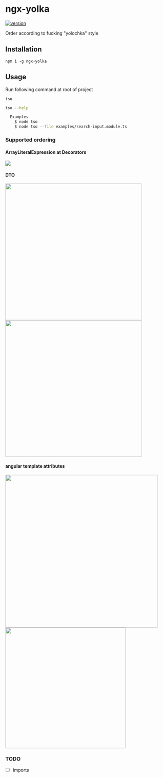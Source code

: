 # ngx-yolka

[![version][version-badge]][package]

Order according to fucking "yolochka" style

## Installation

``npm i -g ngx-yolka``

## Usage 

Run following command at root of project

``tso``

```bash
tso --help                                    

  Examples
    $ node tso
    $ node tso --file examples/search-input.module.ts
```

### Supported ordering

#### ArrayLiteralExpression at Decorators

![](https://user-images.githubusercontent.com/11459840/76909370-ba2a7200-68b3-11ea-91ff-c3466aeb24e1.png)

#### DTO

<div style="overflow:auto;">
		<div>
			<img src="https://user-images.githubusercontent.com/11459840/76909373-bbf43580-68b3-11ea-8e4c-b638a27dc41a.png" width="425" alt=""/>
			<img src="https://user-images.githubusercontent.com/11459840/76909375-be568f80-68b3-11ea-8b3c-8909a25a410a.png" width="425" alt=""/>
		</div>
</div>


#### angular template attributes

<div style="overflow:auto;">
		<div>
			<img src="https://user-images.githubusercontent.com/11459840/77233187-85b5ff00-6bae-11ea-993c-94a512f886c4.png" width="475" alt=""/>
			<img src="https://user-images.githubusercontent.com/11459840/77233186-83ec3b80-6bae-11ea-9490-23f89095a2d2.png" width="375" alt=""/>
		</div>
</div>



### TODO

- [ ] imports

[version-badge]: https://img.shields.io/npm/v/ngx-yolka.svg?style=flat-square
[package]: https://www.npmjs.com/package/ngx-yolka
